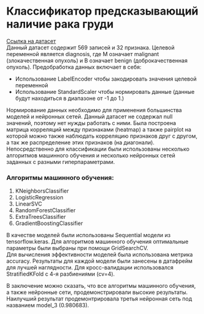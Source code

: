 # Классификатор предсказывающий наличие рака груди
[Ссылка на датасет](https://www.kaggle.com/uciml/breast-cancer-wisconsin-data)  
Данный датасет содержит 569 записей и 32 признака. 
Целевой переменной является diagnosis, где M означает malignant (злокачественная опухоль) и B означает benign (доброкачественная опухоль).
Предобработка данных включает в себя:
* Использование LabelEncoder чтобы закодировать значения целевой переменной
* Использование StandardScaler чтобы нормировать данные (данные будут находиться в диапазоне от -1 до 1.)

Нормирование данных необходимо для применения большинства моделей и нейронных сетей.
Данный датасет нe содержал null значений, поэтому нет нужды работать с ними.
Была построена матрица корреляций между признаками (heatmap) а также pairplot на которой можно также наблюдать корреляцию признаков друг с другом, а так же распределениe этих признаков (на диагонали).
Непосредственно для классификации были использованы несколько алгоритмов машинного обучения и несколько нейронных сетей заданных с разными гиперпараметрами.

### Алгоритмы машинного обучения:
1. KNeighborsClassifier
2. LogisticRegression
3. LinearSVC
4. RandomForestClassifier
5. ExtraTreesClassifier
6. GradientBoostingClassifier

В качестве моделей были использованы Sequential модели из tensorflow.keras.
Для алгоритмов машинного обучения оптимальные параметры были выбраны при помощи GridSearchCV.  
Для вычисления эффективности моделей была использована метрика accuracy.
Результаты для каждой модели были занесены в датафрейм для лучшей наглядности.
Для кросс-валидации использовался StratifiedKFold с 4-я разбиениями (cv=4).

В заключение можно сказать, что все алгоритмы машинного обучения, а также нейронные сети, продемонстрировали высокие результаты. Наилучший результат продемонтрировала третья нейронная сеть под названием model_3 (0.980683).